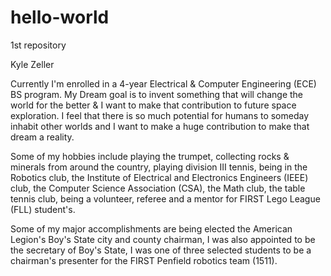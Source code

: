 # hello-world
1st repository

Kyle Zeller

Currently I'm enrolled in a 4-year Electrical & Computer Engineering (ECE) BS program.
My Dream goal is to invent something that will change the world for the better & I want to make 
that contribution to future space exploration. I feel that there is so much potential for humans to someday 
inhabit other worlds and I want to make a huge contribution to make that dream a reality.

Some of my hobbies include playing the trumpet, collecting rocks & minerals from around the country, playing
division III tennis, being in the Robotics club, the Institute of Electrical and Electronics Engineers (IEEE) club, 
the Computer Science Association (CSA), the Math club, the table tennis club, being a volunteer, referee and a mentor for FIRST Lego League (FLL) student's.

Some of my major accomplishments are being elected the American Legion's Boy's State city and county chairman, I was also
appointed to be the secretary of Boy's State, I was one of three selected students to be a chairman's presenter for the
FIRST Penfield robotics team (1511).
